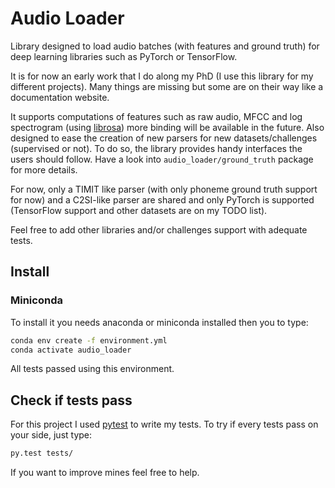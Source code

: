# Audio Loader

Library designed to load audio batches (with features and ground truth) for deep learning libraries such as PyTorch or TensorFlow.

It is for now an early work that I do along my PhD (I use this library for my different projects).
Many things are missing but some are on their way like a documentation website.

It supports computations of features such as raw audio, MFCC and log spectrogram (using [librosa](https://librosa.github.io/librosa/)) more binding will be available in the future.
Also designed to ease the creation of new parsers for new datasets/challenges (supervised or not).
To do so, the library provides handy interfaces the users should follow.
Have a look into `audio_loader/ground_truth` package for more details.

For now, only a TIMIT like parser (with only phoneme ground truth support for now) and a C2SI-like parser are shared and only PyTorch is supported (TensorFlow support and other datasets are on my TODO list).

Feel free to add other libraries and/or challenges support with adequate tests.

## Install

### Miniconda

To install it you needs anaconda or miniconda installed then you to type:

```bash
conda env create -f environment.yml
conda activate audio_loader
```

All tests passed using this environment.

## Check if tests pass
For this project I used [pytest](https://docs.pytest.org/en/latest/) to write my tests. To try if every tests pass on your side, just type:

```bash
py.test tests/
```

If you want to improve mines feel free to help.
